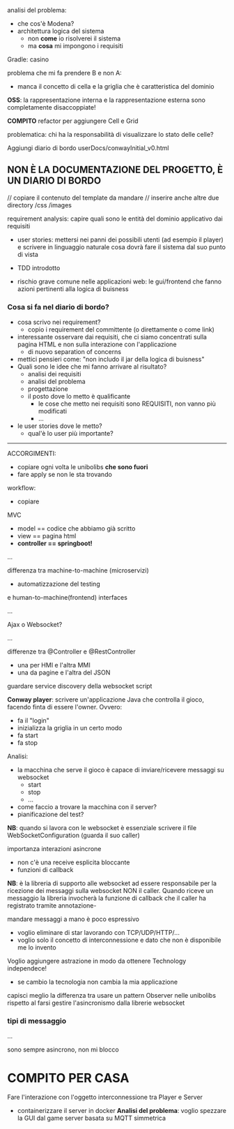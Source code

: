 analisi del problema:
- che cos'è Modena?
- architettura logica del sistema
    - non **come** io risolverei il sistema
    - ma **cosa** mi impongono i requisiti

Gradle: casino


problema che mi fa prendere B e non A:
- manca il concetto di cella e la griglia che è caratteristica del dominio

**OSS**: la rappresentazione interna e la rappresentazione esterna sono completamente disaccoppiate!



**COMPITO**
refactor per aggiungere Cell e Grid

problematica: chi ha la responsabilità di visualizzare lo stato delle celle? 


Aggiungi diario di bordo userDocs/conwayInitial_v0.html

NON È LA DOCUMENTAZIONE DEL PROGETTO, È UN DIARIO DI BORDO
- 

// copiare il contenuto del template da mandare
// inserire anche altre due directory /css /images

requirement analysis: capire quali sono le entità del dominio applicativo dai requisiti

- user stories: mettersi nei panni dei possibili utenti (ad esempio il player) e scrivere 
in linguaggio naturale cosa dovrà fare il sistema dal suo punto di vista







- TDD introdotto


- rischio grave comune nelle applicazioni web: le gui/frontend che fanno azioni pertinenti alla logica di buisness




### Cosa si fa nel diario di bordo?
- cosa scrivo nei requirement?
    - copio i requirement del committente (o direttamente o come link)
- interessante osservare dai requisiti, che ci siamo concentrati sulla pagina HTML e non sulla interazione con l'applicazione
    - di nuovo separation of concerns
- mettici pensieri come: "non includo il jar della logica di buisness"
- Quali sono le idee che mi fanno arrivare al risultato?
    - analisi dei requisiti
    - analisi del problema
    - progettazione
    - il posto dove lo metto è qualificante
        - le cose che metto nei requisiti sono REQUISITI, non vanno più modificati
        - ...
- le user stories dove le metto?
    - qual'è lo user più importante?


---

ACCORGIMENTI:
- copiare ogni volta le unibolibs **che sono fuori**
- fare apply se non le sta trovando

workflow:
- copiare


MVC
- model == codice che abbiamo già scritto
- view == pagina html
- **controller == springboot!**

...

differenza tra machine-to-machine (microservizi) 
- automatizzazione del testing

e human-to-machine(frontend) interfaces

...

Ajax o Websocket?

...

differenze tra @Controller e @RestController
- una per HMI e l'altra MMI
- una da pagine e l'altra del JSON



guardare service discovery della websocket script




**Conway player**: scrivere un'applicazione Java che controlla il gioco, facendo finta di essere l'owner. Ovvero:
- fa il "login"
- inizializza la griglia in un certo modo
- fa start
- fa stop

Analisi:
- la macchina che serve il gioco è capace di inviare/ricevere messaggi su websocket
    - start
    - stop
    - ...
- come faccio a trovare la macchina con il server?
- pianificazione del test?

**NB**: quando si lavora con le websocket è essenziale scrivere il file WebSocketConfiguration (guarda il suo caller)






importanza interazioni asincrone
- non c'è una receive esplicita bloccante
- funzioni di callback

**NB**: è la libreria di supporto alle websocket ad essere responsabile per la ricezione dei messaggi sulla websocket NON il caller. Quando riceve un messaggio la libreria invocherà la funzione di callback che il caller ha registrato tramite annotazione-



mandare messaggi a mano è poco espressivo
- voglio eliminare di star lavorando con TCP/UDP/HTTP/...
- voglio solo il concetto di interconnessione e dato che non è disponibile me lo invento

Voglio aggiungere astrazione in modo da ottenere Technology independece!
- se cambio la tecnologia non cambia la mia applicazione 

capisci meglio la differenza tra usare un pattern Observer nelle unibolibs rispetto al farsi gestire l'asincronismo dalla librerie websocket


### tipi di messaggio

...


sono sempre asincrono, non mi blocco




# COMPITO PER CASA
Fare l'interazione con l'oggetto interconnessione tra Player e Server
- containerizzare il server in docker
**Analisi del problema**:
voglio spezzare la GUI dal game server basata su MQTT simmetrica 